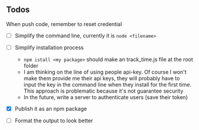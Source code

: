 ## Todos

When push code, remember to reset credential

- [ ] Simplify the command line, currently it is `node <filename>`
- [ ] Simplify installation process
    - `npm istall <my package>` should make an track_time.js file at the root folder
    - I am thinking on the line of using people api-key. Of course I won't make them provide me 
    their api keys, they will probably have to input the key in the command line when they install
    for the first time. This approach is problematic because it's not guarantee security
    - In the future, write a server to authenticate users (save their token)
- [x] Publish it as an npm package
- [ ] Format the output to look better

